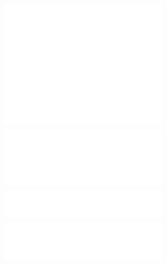 ![METRICS](github-metrics.svg) 

![METRICS2](metrics.plugin.languages.details.svg) 

![METRICS3](metrics.plugin.languages.recent.svg)

![METRICS4](metrics.plugin.habits.facts.svg)
